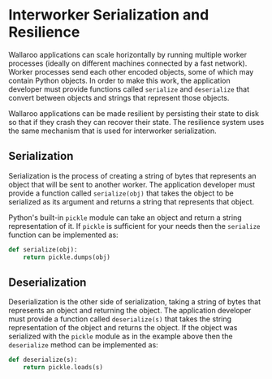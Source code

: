 # Interworker Serialization and Resilience

Wallaroo applications can scale horizontally by running multiple worker processes (ideally on different machines connected by a fast network). Worker processes send each other encoded objects, some of which may contain Python objects. In order to make this work, the application developer must provide functions called `serialize` and `deserialize` that convert between objects and strings that represent those objects.

Wallaroo applications can be made resilient by persisting their state to disk so that if they crash they can recover their state. The resilience system uses the same mechanism that is used for interworker serialization.

## Serialization

Serialization is the process of creating a string of bytes that represents an object that will be sent to another worker. The application developer must provide a function called `serialize(obj)` that takes the object to be serialized as its argument and returns a string that represents that object.

Python's built-in `pickle` module can take an object and return a string representation of it. If `pickle` is sufficient for your needs then the `serialize` function can be implemented as:

```python
def serialize(obj):
    return pickle.dumps(obj)
```

## Deserialization

Deserialization is the other side of serialization, taking a string of bytes that represents an object and returning the object. The application developer must provide a function called `deserialize(s)` that takes the string representation of the object and returns the object. If the object was serialized with the `pickle` module as in the example above then the `deserialize` method can be implemented as:

```python
def deserialize(s):
    return pickle.loads(s)
```
